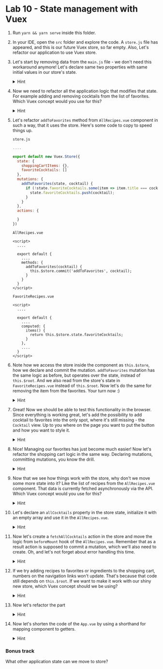 # Lab 10 - State management with Vuex

1. Run `yarn && yarn serve` inside this folder.
1. In your IDE, open the `src` folder and explore the code. A `store.js` file has appeared, and this is our future Vuex store, so far empty.
Also, 
Let's refactor our application to use Vuex store.
1. Let's start by removing data from the `main.js` file - we don't need this workaround anymore! Let's declare same two properties with same initial values in our store's state.

    <details>
    <summary>Hint</summary>
    
    `store.js`
    ```js
    ....
    
    export default new Vuex.Store({
      state: {
        shoppingCartItems: {},
        favoriteCocktails: []
      },
      mutations: {
       
      },
      actions: {
    
      }
    })
    ```
    </details>

1. Now we need to refactor all the application logic that modifies that state. For example adding and removing cocktails from the list of favorites.
Which Vuex concept would you use for this?

    <details>
    <summary>Hint</summary>
    
    Logic that modifies, or better said, mutates the state belongs, of course, to mutations.
    </details>

1. Let's refactor `addToFavorites` method from `AllRecipes.vue` component in such a way, that it uses the store.
Here's some code to copy to speed things up.

    `store.js`
    ```js
    ....
    
    export default new Vuex.Store({
      state: {
        shoppingCartItems: {},
        favoriteCocktails: []
      },
      mutations: {
        addToFavorites(state, cocktail) {
          if (!state.favoriteCocktails.some(item => item.title === cocktail.title)) {
            state.favoriteCocktails.push(cocktail);
          }
        }
      },
      actions: {
    
      }
    })
    ```
    
    `AllRecipes.vue`
    ```vue
    <script>
      ....
    
      export default {
        ....
        methods: {
          addToFavorites(cocktail) {
            this.$store.commit('addToFavorites', cocktail);
          }
        }
      }
    </script>
    ```
    
    `FavoriteRecipes.vue`
    ```vue
    <script>
      ....
    
      export default {
        ....
        computed: {
          items() {
            return this.$store.state.favoriteCocktails;
          }
        },
        ....
      }
    </script>
    ```
    
1. Note how we access the store inside the component as `this.$store`, how we declare and commit the mutation.
`addToFavorites` mutation has the same logic as before, but operates over the state, instead of `this.$root`.
And we also read from the store's state in `FavoriteRecipes.vue` instead of `this.$root`.
Now let's do the same for removing the item from the favorites. Your turn now :)

    <details>
    <summary>Hint</summary>
    
    `store.js`
    ```js
    ....
    
    export default new Vuex.Store({
      state: {
        shoppingCartItems: {},
        favoriteCocktails: []
      },
      mutations: {
        addToFavorites(state, cocktail) {
          if (!state.favoriteCocktails.some(item => item.title === cocktail.title)) {
            state.favoriteCocktails.push(cocktail);
          }
        },
        removeFromFavorites(state, cocktail) {
          Vue.delete(
            state.favoriteCocktails,
            state.favoriteCocktails.findIndex(item => item.title === cocktail.title)
          );
        }
      },
      actions: {
    
      }
    })
    ```
    
    `FavoriteRecipes.vue`
    ```vue
    <script>
      ....
    
      export default {
        ....
        methods: {
          removeFromFavorites(cocktail) {
            this.$store.commit('removeFromFavorites', cocktail);
          }
        }
      }
    </script>
    ```
    </details>

1. Great! Now we should be able to test this functionality in the browser.
Since everything is working great, let's add the possibility to add cocktail to favorites into the only spot, where it's still missing - the `Cocktail` view.
Up to you where on the page you want to put the button and how you want to style it.

    <details>
    <summary>Hint</summary>
    
    `Cocktail.vue`
    ```vue
    <template>
      ....
      <button @click="addToFavorites(cocktail)">
        Add to favorites
      </button>
      ....
    </template>
    
    <script>
      ....
      export default {
        ....
        methods: {
          ....
          addToFavorites(cocktail) {
            this.$store.commit('addToFavorites', cocktail);
          }
        }
      };
    </script>
    ```
    </details>

1. Nice! Managing our favorites has just become much easier!
Now let's refactor the shopping cart logic in the same way. Declaring mutations, committing mutations, you know the drill.

    <details>
    <summary>Hint</summary>
    
    `store.js`
    ```js
    ....
    export default new Vuex.Store({
      state: {
        shoppingCartItems: {},
        favoriteCocktails: []
      },
      mutations: {
        ....
        addIngredientToShoppingCart(state, ingredient) {
          let quantity = 1;
    
          if (state.shoppingCartItems[ingredient.title]) {
            quantity = state.shoppingCartItems[ingredient.title].quantity + 1;
          }
    
          Vue.set(
            state.shoppingCartItems,
            ingredient.title,
            {
              price: ingredient.price,
              quantity: quantity
            });
        },
        removeIngredientFromShoppingCart(state, ingredientTitle) {
          Vue.delete(state.shoppingCartItems, ingredientTitle);
        }
      },
      actions: {
    
      }
    })
    ```
    
    `Cocktail.vue`
    ```vue
    <template>
      <div>
        <div v-if="error">
          <h1>
            Oops, something went wrong.
          </h1>
          {{error}}
        </div>
        <div v-if="cocktail">
          <img :src="cocktail.imageUrl" :class="$style.image"/>
          <h1>
            {{ cocktail.title }}
          </h1>
          <p>{{ cocktail.description }}</p>
          <p :class="$style.source">— {{cocktail.source}}</p>
    
          <h3>Recipe</h3>
          <ul>
            <li v-for="ingredient in cocktail.ingredients" :class="$style.ingredient">
              {{ ingredient.quantity }} {{ ingredient.title }}
              <button
                  v-if="ingredient.price"
                  @click="orderIngredient(ingredient)"
                  :class="$style.button">
                Buy for CHF {{ ingredient.price }}
              </button>
            </li>
          </ul>
          <p v-html="cocktail.method"></p>
          <button
              @click="addToFavorites(cocktail)"
              :class="$style.button">
            Add to favorites
          </button>
          <SimilarCocktails v-if="cocktail" :cocktail-id="cocktail.id"></SimilarCocktails>
        </div>
      </div>
    </template>
    
    <script>
      ....
      export default {
        ....
        methods: {
          ....
          orderIngredient(ingredient) {
            this.$store.commit('addIngredientToShoppingCart', ingredient);
          },
          ....
        }
      };
    </script>
    ```
    
    `ShoppingCart.vue`
    ```vue
    <script>
      ....
      export default {
        ....
        computed: {
          items() {
            return this.$store.state.shoppingCartItems;
          },
          ....
        },
        methods: {
          removeFromShoppingList(ingredientTitle) {
            this.$store.commit('removeIngredientFromShoppingCart', ingredientTitle);
          }
        },
        ....
      };
    </script>
    ```
    </details>

1. Now that we see how things work with the store, why don't we move some more state into it?
Like the list of recipes from the `AllRecipes.vue` component. That data is currently fetched asynchronously via the API. 
Which Vuex concept would you use for this?

    <details>
    <summary>Hint</summary>
    
    Asynchronous operations can be done in actions. 
    </details>

1. Let's declare an `allCocktails` property in the store state, initialize it with an empty array and use it in the `AllRecipes.vue`.

    <details>
    <summary>Hint</summary>
    
    `store.js`
    ```js
    ....
    export default new Vuex.Store({
      state: {
        allCocktails: [],
        shoppingCartItems: {},
        favoriteCocktails: []
      },
      mutations: {
        ....
      },
      actions: {
    
      }
    })
    ```
    
    `AllRecipes.vue`
    ```vue
    <script>
      ....
      export default {
        ....
        computed: {
          cocktails() {
            return this.$store.state.allCocktails;
          }
        },
        ....
      }
    </script>
    ```
    </details>

1. Now let's create a `fetchAllCocktails` action in the store and move the logic from `beforeMount` hook of the `AllRecipes.vue`.
Remember that as a result action is supposed to commit a mutation, which we'll also need to create. 
Oh, and let's not forget about error handling this time.

    <details>
    <summary>Hint</summary>
    
    `store.js`
    ```js
    import Vue from 'vue'
    import Vuex from 'vuex'
    import axios from 'axios';
    
    Vue.use(Vuex)
    
    export default new Vuex.Store({
      state: {
        error: undefined,
        allCocktails: [],
        shoppingCartItems: {},
        favoriteCocktails: []
      },
      mutations: {
        ....
        setAllCocktails(state, cocktails) {
          state.allCocktails = cocktails;
        },
        setError(state, error) {
          state.error = error;
        }
      },
      actions: {
        async fetchAllCocktails(context) {
          let response;
          try {
            response = await axios.get('https://anca22974l.execute-api.eu-central-1.amazonaws.com/dev/cocktails');
            context.commit('setAllCocktails', response.data)
          }
          catch(error) {
            context.commit('setError', error)
          }
        }
      }
    })
    ```
    
    `AllRecipes.vue`
    ```vue
    <script>
      export default {
        ....
        computed: {
          cocktails() {
            return this.$store.state.allCocktails;
          },
          error() {
            return this.$store.state.error;
          }
        },
        mounted() {
          this.$store.dispatch('fetchAllCocktails');
        },
        ....
      }
    </script>
    ```
    </details>

1. If we try adding recipes to favorites or ingredients to the shopping cart, numbers on the navigation links won't update.
That's because that code still depends on `this.$root`.
If we want to make it work with our shiny new store, which Vuex concept should we be using?

    <details>
    <summary>Hint</summary>
    
    Getters are the best to compute derived state based on store state. 
    </details>

1. Now let's refactor the part

    <details>
    <summary>Hint</summary>
    
    `store.js`
    ```js
    ....
    export default new Vuex.Store({
      state: {
        error: undefined,
        allCocktails: [],
        shoppingCartItems: {},
        favoriteCocktails: []
      },
      getters: {
        favoriteCocktailsTotal(state) {
          return state.favoriteCocktails.length;
        },
        shoppingCartItemsTotal(state) {
          return Object.entries(state.shoppingCartItems).reduce((sum, [key, value]) => (sum + value.quantity), 0);
        },
      },
      mutations: {
        ....
      },
      actions: {
        ....
      }
    })
    ```
    
    `App.vue`
    ```vue 
    <script>
      export default {
        computed: {
          favoriteCocktailsTotal() {
            return this.$store.getters.favoriteCocktailsTotal;
          },
          shoppingCartItemsTotal() {
            return this.$store.getters.shoppingCartItemsTotal;
          }
        }
      }
    </script>
    ```
    </details>

1. Now let's shorten the code of the `App.vue` by using a shorthand for mapping component to getters.

    <details>
    <summary>Hint</summary>
    
    ```vue
    <script>
      import { mapGetters } from 'vuex';
    
      export default {
        computed: {
          ...mapGetters([
            'favoriteCocktailsTotal',
            'shoppingCartItemsTotal'
          ])
        }
      }
    </script>
    ```
    </details>

### Bonus track

What other application state can we move to store? 
